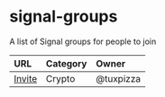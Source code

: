 # signal-groups
A list of Signal groups for people to join

| URL                              | Category         | Owner                                                                      |
| :------------------------------- | :--------------- | :------------------------------------------------------------------------- |
| [Invite](https://signal.group/#CjQKIK6ChGYq5Z59rePT1zN0JSAY2Keb3IsjiZP4q5THU0BaEhBf2ZzZfTnQ0FDimonIoBIo)     | Crypto           | @tuxpizza |
